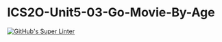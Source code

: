 # ICS2O-Unit5-03-Go-Movie-By-Age

[![GitHub's Super Linter](https://github.com/MaryamNona/ICS2O-Unit5-03-Go-Movie-By-Age/workflows/GitHub's%20Super%20Linter/badge.svg)](https://github.com/MaryamNona/ICS2O-Unit5-03-Go-Movie-By-Age/actions)